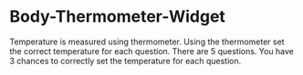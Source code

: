 # Body-Thermometer-Widget
Temperature is measured using thermometer. Using the thermometer set the correct temperature for each question. There are 5 questions. You have 3 chances to correctly set the temperature for each question.
